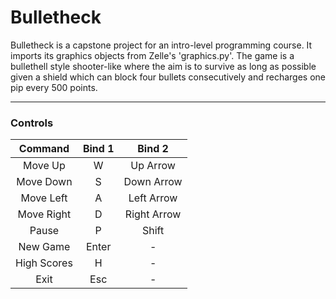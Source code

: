 # Bulletheck
Bulletheck is a capstone project for an intro-level programming course. It imports its graphics objects from Zelle's 'graphics.py'. The game is a bullethell style shooter-like where the aim is to survive as long as possible given a shield which can block four bullets consecutively and recharges one pip every 500 points.
***
### Controls
Command | Bind 1 | Bind 2
:---: | :---: | :---:
Move Up | W | Up Arrow
Move Down | S | Down Arrow
Move Left | A | Left Arrow
Move Right | D | Right Arrow
Pause | P | Shift
New Game | Enter | -
High Scores | H | -
Exit | Esc | -
